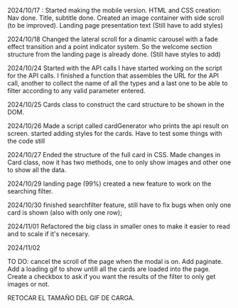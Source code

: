 2024/10/17 :
Started making the mobile version.
HTML and CSS creation:
Nav done.
Title, subtitle done.
Created an image container with side scroll (to be improved).
Landing page presentation text
(Still have to add styles)

2024/10/18
Changed the lateral scroll for a dinamic carousel with a fade effect transition and a point indicator system.
So the welcome section structure from the landing page is already done.
(Still have styles to add)

2024/10/24
Started with the API calls
I have started working on the script for the API calls.
I finished a function that assembles the URL for the API call, another to collect the name of all the types and a last one to be able to filter according to any valid parameter entered.

2024/10/25
Cards class to construct the card structure to be shown in the DOM.

2024/10/26
Made a script called cardGenerator who prints the api result on screen.
started adding styles for the cards.
Have to test some things with the code still

2024/10/27
Ended the structure of the full card in CSS.
Made changes in Card class, now it has two methods, one to only show images and other one to show all the data.

2024/10/29
landing page (99%)
created a new feature to work on the searching filter.

2024/10/30
finished searchfilter feature, still have to fix bugs when only one card is shown (also with only one row);

2024/11/01
Refactored the big class in smaller ones to make it easier to read and to scale if it's necesary.

2024/11/02


TO DO:
cancel the scroll of the page when the modal is on.
Add paginate.
Add a loading gif to show untill all the cards are loaded into the page.
Create a checkbox to ask if you want the results of the filter to only get images or not.



RETOCAR EL TAMAÑO DEL GIF DE CARGA.
